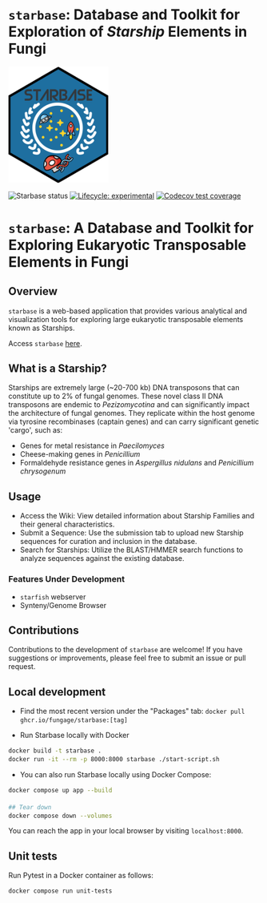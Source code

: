 # `starbase`: Database and Toolkit for Exploration of _Starship_ Elements in Fungi

<img src=assets/logos/favicon.png width=200>

<!-- badges: start -->

![Starbase status](https://img.shields.io/website?url=https%3A%2F%2Fstarbase.serve.scilifelab.se%2Fapp%2Fstarbase)
[![Lifecycle: experimental](https://img.shields.io/badge/lifecycle-experimental-orange.svg)](https://lifecycle.r-lib.org/articles/stages.html#experimental)
[![Codecov test coverage](https://codecov.io/gh/FungAGE/starbase/branch/main/graph/badge.svg)](https://app.codecov.io/gh/FungAGE/starbase?branch=main)

<!-- badges: end -->

# `starbase`: A Database and Toolkit for Exploring Eukaryotic Transposable Elements in Fungi

## Overview

`starbase` is a web-based application that provides various analytical and visualization tools for exploring large eukaryotic transposable elements known as Starships.

Access `starbase` [here](https://starbase.serve.scilifelab.se/).

## What is a Starship?

Starships are extremely large (~20-700 kb) DNA transposons that can constitute up to 2% of fungal genomes. These novel class II DNA transposons are endemic to _Pezizomycotina_ and can significantly impact the architecture of fungal genomes. They replicate within the host genome via tyrosine recombinases (captain genes) and can carry significant genetic 'cargo', such as:

- Genes for metal resistance in _Paecilomyces_
- Cheese-making genes in _Penicillium_
- Formaldehyde resistance genes in _Aspergillus nidulans_ and _Penicillium chrysogenum_

## Usage

- Access the Wiki: View detailed information about Starship Families and their general characteristics.
- Submit a Sequence: Use the submission tab to upload new Starship sequences for curation and inclusion in the database.
- Search for Starships: Utilize the BLAST/HMMER search functions to analyze sequences against the existing database.

### Features Under Development

- `starfish` webserver
- Synteny/Genome Browser

## Contributions

Contributions to the development of `starbase` are welcome! If you have suggestions or improvements, please feel free to submit an issue or pull request.

## Local development

* Find the most recent version under the "Packages" tab: `docker pull ghcr.io/fungage/starbase:[tag]`

* Run Starbase locally with Docker
```Bash
docker build -t starbase .
docker run -it --rm -p 8000:8000 starbase ./start-script.sh
```

* You can also run Starbase locally using Docker Compose:
```Bash
docker compose up app --build

## Tear down
docker compose down --volumes
```

You can reach the app in your local browser by visiting `localhost:8000`.

## Unit tests

Run Pytest in a Docker container as follows:

```Bash
docker compose run unit-tests
```
